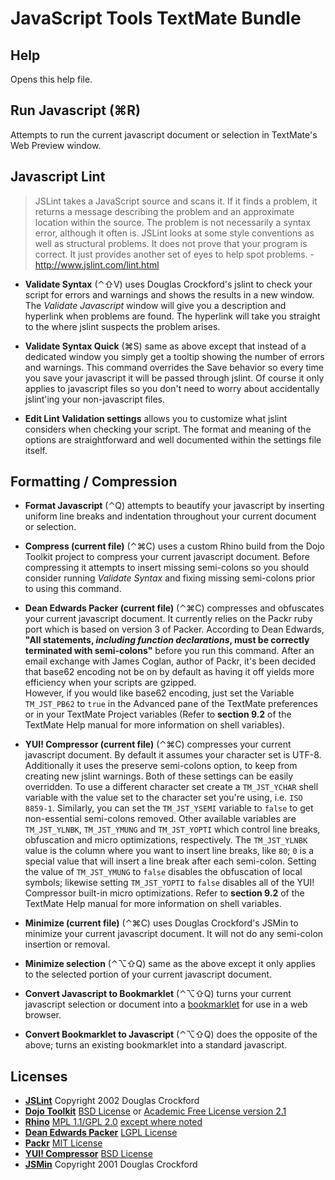 JavaScript Tools TextMate Bundle
===

Help
---

Opens this help file.

Run Javascript (⌘R)
---

Attempts to run the current javascript document or selection in TextMate's Web Preview window.

Javascript Lint
---

> JSLint takes a JavaScript source and scans it. If it finds a problem, it returns a message describing the problem and an approximate location within the source. The problem is not necessarily a syntax error, although it often is. JSLint looks at some style conventions as well as structural problems. It does not prove that your program is correct. It just provides another set of eyes to help spot problems. - <http://www.jslint.com/lint.html>

* **Validate Syntax** (⌃⇧V) uses Douglas Crockford's jslint to check your script for errors and warnings and shows the results in a new window. The *Validate Javascript* window will give you a description and hyperlink when problems are found. The hyperlink will take you straight to the where jslint suspects the problem arises.

* **Validate Syntax Quick** (⌘S) same as above except that instead of a dedicated window you simply get a tooltip showing the number of errors and warnings. This command overrides the Save behavior so every time you save your javascript it will be passed through jslint. Of course it only applies to javascript files so you don't need to worry about accidentally jslint'ing your non-javascript files.

* **Edit Lint Validation settings** allows you to customize what jslint considers when checking your script. The format and meaning of the options are straightforward and well documented within the settings file itself.

Formatting / Compression
---

* **Format Javascript** (⌃Q) attempts to beautify your javascript by inserting uniform line breaks and indentation throughout your current document or selection.

* **Compress (current file)** (⌃⌘C) uses a custom Rhino build from the Dojo Toolkit project to compress your current javascript document. Before compressing it attempts to insert missing semi-colons so you should consider running *Validate Syntax* and fixing missing semi-colons prior to using this command.

* **Dean Edwards Packer (current file)** (⌃⌘C) compresses and obfuscates your current javascript document. It currently relies on the Packr ruby port which is based on version 3 of Packer. According to Dean Edwards, **"All statements, *including function declarations*, must be correctly terminated with semi-colons"** before you run this command. After an email exchange with James Coglan, author of Packr, it's been decided that base62 encoding not be on by default as having it off yields more efficiency when your scripts are gzipped.  
However, if you would like base62 encoding, just set the Variable `TM_JST_PB62` to `true` in the Advanced pane of the TextMate preferences or in your TextMate Project variables (Refer to **section 9.2** of the TextMate Help manual for more information on shell variables).

* **YUI! Compressor (current file)** (⌃⌘C) compresses your current javascript document. By default it assumes your character set is UTF-8. Additionally it uses the preserve semi-colons option, to keep from creating new jslint warnings. Both of these settings can be easily overridden. To use a different character set create a `TM_JST_YCHAR` shell variable with the value set to the character set you're using, i.e. `ISO 8859-1`. Similarly, you can set the `TM_JST_YSEMI` variable to `false` to get non-essential semi-colons removed. Other available variables are `TM_JST_YLNBK`, `TM_JST_YMUNG` and `TM_JST_YOPTI` which control line breaks, obfuscation and micro optimizations, respectively. The `TM_JST_YLNBK` value is the column where you want to insert line breaks, like `80`; `0` is a special value that will insert a line break after each semi-colon. Setting the value of `TM_JST_YMUNG` to `false` disables the obfuscation of local symbols; likewise setting `TM_JST_YOPTI` to `false` disables all of the YUI! Compressor built-in micro optimizations. Refer to **section 9.2** of the TextMate Help manual for more information on shell variables.

* **Minimize (current file)** (⌃⌘C) uses Douglas Crockford's JSMin to minimize your current javascript document. It will not do any semi-colon insertion or removal.

* **Minimize selection** (⌃⌥⇧Q) same as the above except it only applies to the selected portion of your current javascript document.

* **Convert Javascript to Bookmarklet** (⌃⌥⇧Q) turns your current javascript selection or document into a [bookmarklet][bkml] for use in a web browser.

* **Convert Bookmarklet to Javascript** (⌃⌥⇧Q) does the opposite of the above; turns an existing bookmarklet into a standard javascript.


Licenses
---

* **[JSLint][lint]** Copyright 2002 Douglas Crockford
* **[Dojo Toolkit][dojo]** [BSD License][dbsd] or [Academic Free License version 2.1][dafl]
* **[Rhino][rhino]** [MPL 1.1/GPL 2.0][rmpl] [except where noted][radd]
* **[Dean Edwards Packer][pack]** [LGPL License][lgpl]
* **[Packr][packr]** [MIT License][mit]
* **[YUI! Compressor][yuic]** [BSD License][ybsd]
* **[JSMin][jsmin]** Copyright 2001 Douglas Crockford

[rhino]:  http://developer.mozilla.org/en/docs/Rhino_documentation
[rmpl]:   http://www.mozilla.org/MPL/
[radd]:   http://developer.mozilla.org/en/docs/Rhino_License
[dojo]:   http://dojotoolkit.org/docs/shrinksafe
[dbsd]:   http://trac.dojotoolkit.org/browser/dojo/trunk/LICENSE#L13
[dafl]:   http://trac.dojotoolkit.org/browser/dojo/trunk/LICENSE#L43
[pack]:   http://dean.edwards.name/packer/
[packr]:  http://blog.jcoglan.com/packr/
[lint]:   http://www.jslint.com/
[lgpl]:   http://creativecommons.org/licenses/LGPL/2.1/
[mit]:    http://www.opensource.org/licenses/mit-license
[yuic]:   http://developer.yahoo.com/yui/compressor/
[ybsd]:   http://developer.yahoo.com/yui/license.html
[jsmin]:  http://www.crockford.com/javascript/jsmin.html
[bkml]:   http://en.wikipedia.org/wiki/Bookmarklet
